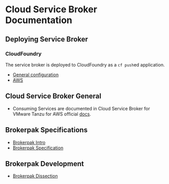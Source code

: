 # Cloud Service Broker Documentation

## Deploying Service Broker

### CloudFoundry
The service broker is deployed to CloudFoundry as a `cf push`ed application.
* [General configuration](./configuration.md)
* [AWS](./installation.md)

## Cloud Service Broker General
* Consuming Services are documented in Cloud Service Broker for VMware Tanzu for AWS official 
[docs](https://docs.vmware.com/en/Cloud-Service-Broker-for-VMware-Tanzu/index.html).

## Brokerpak Specifications
* [Brokerpak Intro](https://github.com/cloudfoundry/cloud-service-broker/tree/main/docs/brokerpak-intro.md)
* [Brokerpak Specification](https://github.com/cloudfoundry/cloud-service-broker/tree/main/docs/brokerpak-specification.md)

## Brokerpak Development
* [Brokerpak Dissection](https://github.com/cloudfoundry/cloud-service-broker/tree/main/docs/brokerpak-dissection.md)
